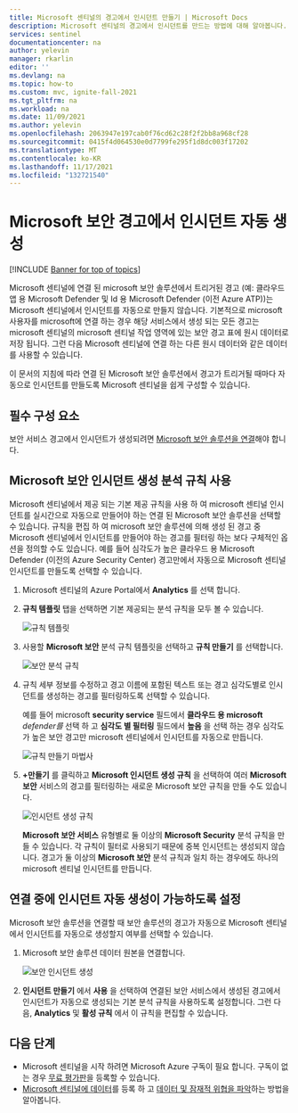 ```yaml
---
title: Microsoft 센티널의 경고에서 인시던트 만들기 | Microsoft Docs
description: Microsoft 센티널의 경고에서 인시던트를 만드는 방법에 대해 알아봅니다.
services: sentinel
documentationcenter: na
author: yelevin
manager: rkarlin
editor: ''
ms.devlang: na
ms.topic: how-to
ms.custom: mvc, ignite-fall-2021
ms.tgt_pltfrm: na
ms.workload: na
ms.date: 11/09/2021
ms.author: yelevin
ms.openlocfilehash: 2063947e197cab0f76cd62c28f2f2bb8a968cf28
ms.sourcegitcommit: 0415f4d064530e0d7799fe295f1d8dc003f17202
ms.translationtype: MT
ms.contentlocale: ko-KR
ms.lasthandoff: 11/17/2021
ms.locfileid: "132721540"
---
```

# <a name="automatically-create-incidents-from-microsoft-security-alerts"></a>Microsoft 보안 경고에서 인시던트 자동 생성

[!INCLUDE [Banner for top of topics](./includes/banner.md)]

Microsoft 센티널에 연결 된 microsoft 보안 솔루션에서 트리거된 경고 (예: 클라우드 앱 용 Microsoft Defender 및 Id 용 Microsoft Defender (이전 Azure ATP))는 Microsoft 센티널에서 인시던트를 자동으로 만들지 않습니다. 기본적으로 microsoft 사용자를 microsoft에 연결 하는 경우 해당 서비스에서 생성 되는 모든 경고는 microsoft 센티널의 microsoft 센티널 작업 영역에 있는 보안 경고 표에 원시 데이터로 저장 됩니다. 그런 다음 Microsoft 센티널에 연결 하는 다른 원시 데이터와 같은 데이터를 사용할 수 있습니다.

이 문서의 지침에 따라 연결 된 Microsoft 보안 솔루션에서 경고가 트리거될 때마다 자동으로 인시던트를 만들도록 Microsoft 센티널을 쉽게 구성할 수 있습니다.

## <a name="prerequisites"></a>필수 구성 요소

보안 서비스 경고에서 인시던트가 생성되려면 [Microsoft 보안 솔루션을 연결](connect-data-sources.md#data-connection-methods)해야 합니다.

## <a name="using-microsoft-security-incident-creation-analytics-rules"></a>Microsoft 보안 인시던트 생성 분석 규칙 사용

Microsoft 센티널에서 제공 되는 기본 제공 규칙을 사용 하 여 microsoft 센티널 인시던트를 실시간으로 자동으로 만들어야 하는 연결 된 Microsoft 보안 솔루션을 선택할 수 있습니다. 규칙을 편집 하 여 microsoft 보안 솔루션에 의해 생성 된 경고 중 Microsoft 센티널에서 인시던트를 만들어야 하는 경고를 필터링 하는 보다 구체적인 옵션을 정의할 수도 있습니다. 예를 들어 심각도가 높은 클라우드 용 Microsoft Defender (이전의 Azure Security Center) 경고만에서 자동으로 Microsoft 센티널 인시던트를 만들도록 선택할 수 있습니다.

1. Microsoft 센티널의 Azure Portal에서 **Analytics** 를 선택 합니다.

1. **규칙 템플릿** 탭을 선택하면 기본 제공되는 분석 규칙을 모두 볼 수 있습니다.

    ![규칙 템플릿](media/incidents-from-alerts/rule-templates.png)

1. 사용할 **Microsoft 보안** 분석 규칙 템플릿을 선택하고 **규칙 만들기** 를 선택합니다.

    ![보안 분석 규칙](media/incidents-from-alerts/security-analytics-rule.png)

1. 규칙 세부 정보를 수정하고 경고 이름에 포함된 텍스트 또는 경고 심각도별로 인시던트를 생성하는 경고를 필터링하도록 선택할 수 있습니다.  
      
    예를 들어 microsoft **security service** 필드에서 **클라우드 용 microsoft** *defender를* 선택 하 고 **심각도 별 필터링** 필드에서 **높음** 을 선택 하는 경우 심각도가 높은 보안 경고만 microsoft 센티널에서 인시던트를 자동으로 만듭니다.  

    ![규칙 만들기 마법사](media/incidents-from-alerts/create-rule-wizard.png)

1. **+만들기** 를 클릭하고 **Microsoft 인시던트 생성 규칙** 을 선택하여 여러 **Microsoft 보안** 서비스의 경고를 필터링하는 새로운 Microsoft 보안 규칙을 만들 수도 있습니다.

    ![인시던트 생성 규칙](media/incidents-from-alerts/incident-creation-rule.png)

    **Microsoft 보안 서비스** 유형별로 둘 이상의 **Microsoft Security** 분석 규칙을 만들 수 있습니다. 각 규칙이 필터로 사용되기 때문에 중복 인시던트는 생성되지 않습니다. 경고가 둘 이상의 **Microsoft 보안** 분석 규칙과 일치 하는 경우에도 하나의 microsoft 센티널 인시던트를 만듭니다.

## <a name="enable-incident-generation-automatically-during-connection"></a>연결 중에 인시던트 자동 생성이 가능하도록 설정

Microsoft 보안 솔루션을 연결할 때 보안 솔루션의 경고가 자동으로 Microsoft 센티널에서 인시던트를 자동으로 생성할지 여부를 선택할 수 있습니다.

1. Microsoft 보안 솔루션 데이터 원본을 연결합니다. 

   ![보안 인시던트 생성](media/incidents-from-alerts/generate-security-incidents.png)

1. **인시던트 만들기** 에서 **사용** 을 선택하여 연결된 보안 서비스에서 생성된 경고에서 인시던트가 자동으로 생성되는 기본 분석 규칙을 사용하도록 설정합니다. 그런 다음, **Analytics** 및 **활성 규칙** 에서 이 규칙을 편집할 수 있습니다.

## <a name="next-steps"></a>다음 단계

- Microsoft 센티널을 시작 하려면 Microsoft Azure 구독이 필요 합니다. 구독이 없는 경우 [무료 평가판](https://azure.microsoft.com/free/)을 등록할 수 있습니다.
- [Microsoft 센티널에 데이터](quickstart-onboard.md)를 등록 하 고 [데이터 및 잠재적 위협을 파악](get-visibility.md)하는 방법을 알아봅니다.
